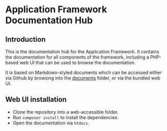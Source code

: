 # Application Framework Documentation Hub

## Introduction

This is the documentation hub for the Application Framework. 
It contains the documentation for all components of the framework, 
including a PHP-based web UI that can be used to browse the documentation. 

It is based on Markdown-styled documents which can be accessed
either via Github by browsing into the [documents](documents) folder, 
or via the bundled web UI.

## Web UI installation 

- Clone the repository into a web-accessible folder.
- Run `composer install` to install the dependencies.
- Open the documentation via `htdocs`.
